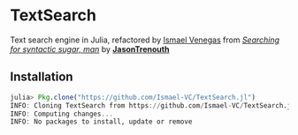 # TextSearch

Text search engine in Julia, refactored by [Ismael Venegas](https://twitter.com/ismael_vc) from [*Searching for syntactic sugar, man*](http://a-coda.tumblr.com/post/149265834291/searching-for-syntactic-sugar-man) by [**JasonTrenouth**](https://twitter.com/JasonTrenouth)

## Installation

```julia
julia> Pkg.clone("https://github.com/Ismael-VC/TextSearch.jl")
INFO: Cloning TextSearch from https://github.com/Ismael-VC/TextSearch.jl
INFO: Computing changes...
INFO: No packages to install, update or remove
```
